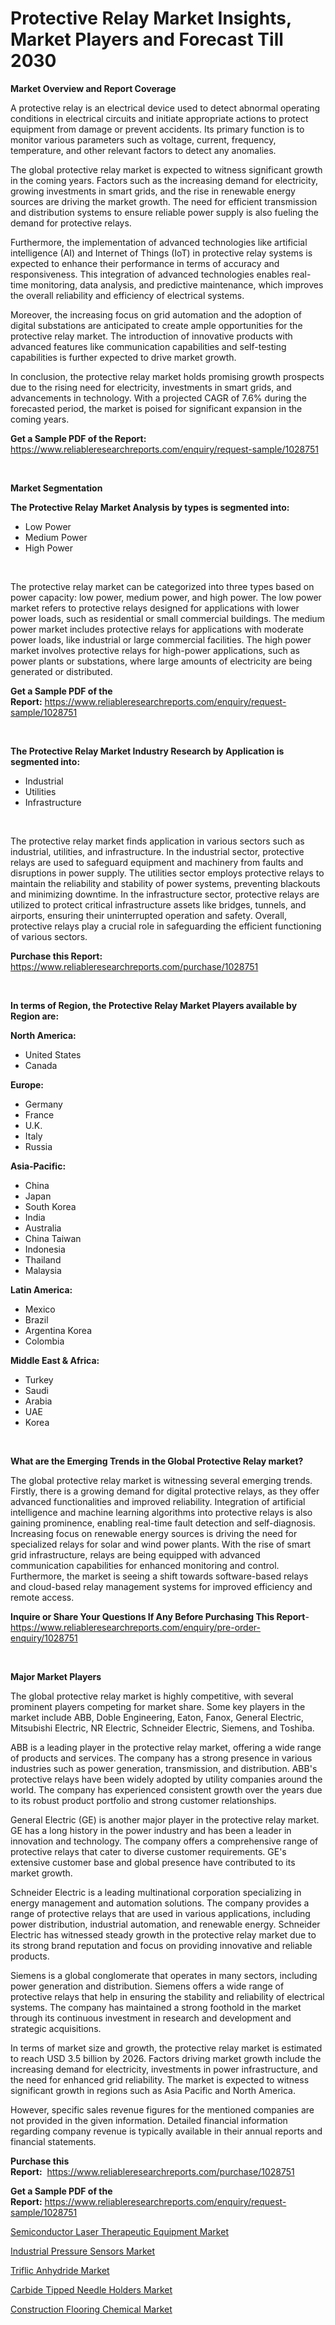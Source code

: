 <p><h1>Protective Relay Market Insights, Market Players and Forecast Till 2030</h1></p><p><strong>Market Overview and Report Coverage</strong></p>
<p><p>A protective relay is an electrical device used to detect abnormal operating conditions in electrical circuits and initiate appropriate actions to protect equipment from damage or prevent accidents. Its primary function is to monitor various parameters such as voltage, current, frequency, temperature, and other relevant factors to detect any anomalies.</p><p>The global protective relay market is expected to witness significant growth in the coming years. Factors such as the increasing demand for electricity, growing investments in smart grids, and the rise in renewable energy sources are driving the market growth. The need for efficient transmission and distribution systems to ensure reliable power supply is also fueling the demand for protective relays.</p><p>Furthermore, the implementation of advanced technologies like artificial intelligence (AI) and Internet of Things (IoT) in protective relay systems is expected to enhance their performance in terms of accuracy and responsiveness. This integration of advanced technologies enables real-time monitoring, data analysis, and predictive maintenance, which improves the overall reliability and efficiency of electrical systems.</p><p>Moreover, the increasing focus on grid automation and the adoption of digital substations are anticipated to create ample opportunities for the protective relay market. The introduction of innovative products with advanced features like communication capabilities and self-testing capabilities is further expected to drive market growth.</p><p>In conclusion, the protective relay market holds promising growth prospects due to the rising need for electricity, investments in smart grids, and advancements in technology. With a projected CAGR of 7.6% during the forecasted period, the market is poised for significant expansion in the coming years.</p></p>
<p><strong>Get a Sample PDF of the Report:</strong> <a href="https://www.reliableresearchreports.com/enquiry/request-sample/1028751">https://www.reliableresearchreports.com/enquiry/request-sample/1028751</a></p>
<p>&nbsp;</p>
<p><strong>Market Segmentation</strong></p>
<p><strong>The Protective Relay Market Analysis by types is segmented into:</strong></p>
<p><ul><li>Low Power</li><li>Medium Power</li><li>High Power</li></ul></p>
<p>&nbsp;</p>
<p><p>The protective relay market can be categorized into three types based on power capacity: low power, medium power, and high power. The low power market refers to protective relays designed for applications with lower power loads, such as residential or small commercial buildings. The medium power market includes protective relays for applications with moderate power loads, like industrial or large commercial facilities. The high power market involves protective relays for high-power applications, such as power plants or substations, where large amounts of electricity are being generated or distributed.</p></p>
<p><strong>Get a Sample PDF of the Report:</strong>&nbsp;<a href="https://www.reliableresearchreports.com/enquiry/request-sample/1028751">https://www.reliableresearchreports.com/enquiry/request-sample/1028751</a></p>
<p>&nbsp;</p>
<p><strong>The Protective Relay Market Industry Research by Application is segmented into:</strong></p>
<p><ul><li>Industrial</li><li>Utilities</li><li>Infrastructure</li></ul></p>
<p>&nbsp;</p>
<p><p>The protective relay market finds application in various sectors such as industrial, utilities, and infrastructure. In the industrial sector, protective relays are used to safeguard equipment and machinery from faults and disruptions in power supply. The utilities sector employs protective relays to maintain the reliability and stability of power systems, preventing blackouts and minimizing downtime. In the infrastructure sector, protective relays are utilized to protect critical infrastructure assets like bridges, tunnels, and airports, ensuring their uninterrupted operation and safety. Overall, protective relays play a crucial role in safeguarding the efficient functioning of various sectors.</p></p>
<p><strong>Purchase this Report:</strong>&nbsp; <a href="https://www.reliableresearchreports.com/purchase/1028751">https://www.reliableresearchreports.com/purchase/1028751</a></p>
<p>&nbsp;</p>
<p><strong>In terms of Region, the Protective Relay Market Players available by Region are:</strong></p>
<p>
    <p> <strong> North America: </strong>
        <ul>
            <li>United States</li>
            <li>Canada</li>
        </ul>
        </p> 
    <p> <strong> Europe: </strong>
        <ul>
            <li>Germany</li>
            <li>France</li>
            <li>U.K.</li>
            <li>Italy</li>
            <li>Russia</li>
        </ul>
        </p> 
    <p> <strong> Asia-Pacific: </strong>
        <ul>
            <li>China</li>
            <li>Japan</li>
            <li>South Korea</li>
            <li>India</li>
            <li>Australia</li>
            <li>China Taiwan</li>
            <li>Indonesia</li>
            <li>Thailand</li>
            <li>Malaysia</li>
        </ul>
        </p> 
    <p> <strong> Latin America: </strong>
        <ul>
            <li>Mexico</li>
            <li>Brazil</li>
            <li>Argentina Korea</li>
            <li>Colombia</li>
        </ul>
        </p> 
    <p> <strong> Middle East & Africa: </strong>
        <ul>
            <li>Turkey</li>
            <li>Saudi</li>
            <li>Arabia</li>
            <li>UAE</li>
            <li>Korea</li>
        </ul>
    </p>
    </p>
<p>&nbsp;</p>
<p><strong>What are the Emerging Trends in the Global Protective Relay market?</strong></p>
<p><p>The global protective relay market is witnessing several emerging trends. Firstly, there is a growing demand for digital protective relays, as they offer advanced functionalities and improved reliability. Integration of artificial intelligence and machine learning algorithms into protective relays is also gaining prominence, enabling real-time fault detection and self-diagnosis. Increasing focus on renewable energy sources is driving the need for specialized relays for solar and wind power plants. With the rise of smart grid infrastructure, relays are being equipped with advanced communication capabilities for enhanced monitoring and control. Furthermore, the market is seeing a shift towards software-based relays and cloud-based relay management systems for improved efficiency and remote access.</p></p>
<p><strong>Inquire or Share Your Questions If Any Before Purchasing This Report</strong>- <a href="https://www.reliableresearchreports.com/enquiry/pre-order-enquiry/1028751">https://www.reliableresearchreports.com/enquiry/pre-order-enquiry/1028751</a></p>
<p>&nbsp;</p>
<p><strong>Major Market Players</strong></p>
<p><p>The global protective relay market is highly competitive, with several prominent players competing for market share. Some key players in the market include ABB, Doble Engineering, Eaton, Fanox, General Electric, Mitsubishi Electric, NR Electric, Schneider Electric, Siemens, and Toshiba.</p><p>ABB is a leading player in the protective relay market, offering a wide range of products and services. The company has a strong presence in various industries such as power generation, transmission, and distribution. ABB's protective relays have been widely adopted by utility companies around the world. The company has experienced consistent growth over the years due to its robust product portfolio and strong customer relationships.</p><p>General Electric (GE) is another major player in the protective relay market. GE has a long history in the power industry and has been a leader in innovation and technology. The company offers a comprehensive range of protective relays that cater to diverse customer requirements. GE's extensive customer base and global presence have contributed to its market growth.</p><p>Schneider Electric is a leading multinational corporation specializing in energy management and automation solutions. The company provides a range of protective relays that are used in various applications, including power distribution, industrial automation, and renewable energy. Schneider Electric has witnessed steady growth in the protective relay market due to its strong brand reputation and focus on providing innovative and reliable products.</p><p>Siemens is a global conglomerate that operates in many sectors, including power generation and distribution. Siemens offers a wide range of protective relays that help in ensuring the stability and reliability of electrical systems. The company has maintained a strong foothold in the market through its continuous investment in research and development and strategic acquisitions.</p><p>In terms of market size and growth, the protective relay market is estimated to reach USD 3.5 billion by 2026. Factors driving market growth include the increasing demand for electricity, investments in power infrastructure, and the need for enhanced grid reliability. The market is expected to witness significant growth in regions such as Asia Pacific and North America.</p><p>However, specific sales revenue figures for the mentioned companies are not provided in the given information. Detailed financial information regarding company revenue is typically available in their annual reports and financial statements.</p></p>
<p><strong>Purchase this Report:</strong>&nbsp;&nbsp;<a href="https://www.reliableresearchreports.com/purchase/1028751">https://www.reliableresearchreports.com/purchase/1028751</a></p>
<p></p>
<p><strong>Get a Sample PDF of the Report:</strong>&nbsp;<a href="https://www.reliableresearchreports.com/enquiry/request-sample/1028751">https://www.reliableresearchreports.com/enquiry/request-sample/1028751</a></p>
<p><p><a href="https://medium.com/@moribenton733320/semiconductor-laser-therapeutic-equipment-market-size-growth-forecast-2023-2030-598d3ab8f6e7">Semiconductor Laser Therapeutic Equipment Market</a></p><p><a href="https://www.reportprime.com/industrial-pressure-sensors-r2573">Industrial Pressure Sensors Market</a></p><p><a href="https://www.linkedin.com/pulse/triflic-anhydride-market-size-growth-forecast-from-2023-ppcme/">Triflic Anhydride Market</a></p><p><a href="https://medium.com/@jerez43343/carbide-tipped-needle-holders-market-size-growth-forecast-2023-2030-f64dfb3e0811">Carbide Tipped Needle Holders Market</a></p><p><a href="https://github.com/GroverBarry/Market-Research-Report-List-1/blob/main/construction-flooring-chemical-market.md">Construction Flooring Chemical Market</a></p></p>